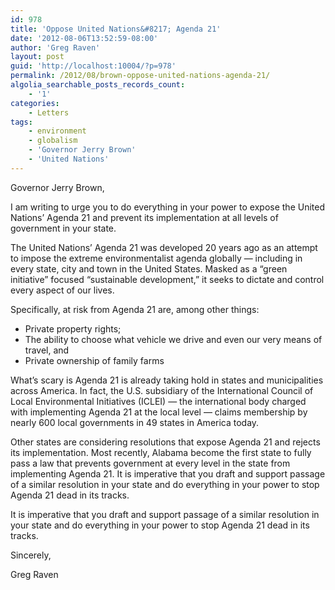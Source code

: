```yaml
---
id: 978
title: 'Oppose United Nations&#8217; Agenda 21'
date: '2012-08-06T13:52:59-08:00'
author: 'Greg Raven'
layout: post
guid: 'http://localhost:10004/?p=978'
permalink: /2012/08/brown-oppose-united-nations-agenda-21/
algolia_searchable_posts_records_count:
    - '1'
categories:
    - Letters
tags:
    - environment
    - globalism
    - 'Governor Jerry Brown'
    - 'United Nations'
---
```


Governor Jerry Brown,

I am writing to urge you to do everything in your power to expose the United Nations’ Agenda 21 and prevent its implementation at all levels of government in your state.  
  
The United Nations’ Agenda 21 was developed 20 years ago as an attempt to impose the extreme environmentalist agenda globally — including in every state, city and town in the United States. Masked as a “green initiative” focused “sustainable development,” it seeks to dictate and control every aspect of our lives.

Specifically, at risk from Agenda 21 are, among other things:

- Private property rights;
- The ability to choose what vehicle we drive and even our very means of travel, and
- Private ownership of family farms

What’s scary is Agenda 21 is already taking hold in states and municipalities across America. In fact, the U.S. subsidiary of the International Council of Local Environmental Initiatives (ICLEI) — the international body charged with implementing Agenda 21 at the local level — claims membership by nearly 600 local governments in 49 states in America today.

Other states are considering resolutions that expose Agenda 21 and rejects its implementation. Most recently, Alabama become the first state to fully pass a law that prevents government at every level in the state from implementing Agenda 21. It is imperative that you draft and support passage of a similar resolution in your state and do everything in your power to stop Agenda 21 dead in its tracks.

It is imperative that you draft and support passage of a similar resolution in your state and do everything in your power to stop Agenda 21 dead in its tracks.

Sincerely,

Greg Raven